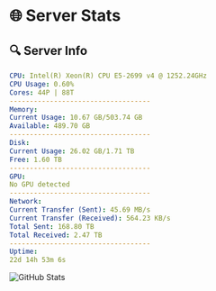 # 🌐 Server Stats
## 🔍 Server Info
```yaml
CPU: Intel(R) Xeon(R) CPU E5-2699 v4 @ 1252.24GHz
CPU Usage: 0.60%
Cores: 44P | 88T
-----------------------------------
Memory:
Current Usage: 10.67 GB/503.74 GB
Available: 489.70 GB
-----------------------------------
Disk:
Current Usage: 26.02 GB/1.71 TB
Free: 1.60 TB
-----------------------------------
GPU:
No GPU detected
-----------------------------------
Network:
Current Transfer (Sent): 45.69 MB/s
Current Transfer (Received): 564.23 KB/s
Total Sent: 168.80 TB
Total Received: 2.47 TB
-----------------------------------
Uptime:
22d 14h 53m 6s
```
![GitHub Stats](https://img.shields.io/badge/Updated-2025-03-02_13:36:24-blue)